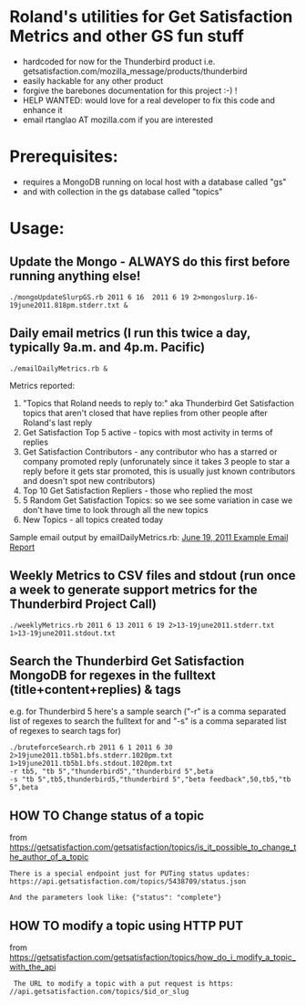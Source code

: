 # Roland's utilities for Get Satisfaction Metrics and other GS fun stuff 

* hardcoded for now for the Thunderbird product i.e. getsatisfaction.com/mozilla_message/products/thunderbird
* easily hackable for any other product
* forgive the barebones documentation for this project :-) !
* HELP WANTED: would love for a real developer to fix this code and enhance it
* email rtanglao AT mozilla.com if you are interested

# Prerequisites: 

* requires a MongoDB running on local host with a database called "gs" 
* and with collection in the gs database called "topics"

# Usage:

## Update the Mongo - ALWAYS do this first before running anything else!

    ./mongoUpdateSlurpGS.rb 2011 6 16  2011 6 19 2>mongoslurp.16-19june2011.818pm.stderr.txt &
     
## Daily email metrics (I run this twice a day, typically 9a.m. and 4p.m. Pacific)

    ./emailDailyMetrics.rb &

Metrics reported:
    
1. "Topics that Roland needs to reply to:" aka Thunderbird Get Satisfaction topics that aren't closed that have replies from other people after Roland's last reply
1. Get Satisfaction Top 5 active - topics with most activity in terms of replies
1. Get Satisfaction Contributors - any contributor who has a starred or company promoted reply (unforunately since it takes 3 people to star a reply before it gets star promoted, this is usually just known contributors and doesn't spot new contributors)
1. Top 10 Get Satisfaction Repliers - those who replied the most 
1. 5 Random Get Satisfaction Topics: so we see some variation in case we don't have time to look through all the new topics
1. New Topics - all topics created today

Sample email output by emailDailyMetrics.rb:
[June 19, 2011 Example Email Report](https://github.com/rtanglao/momogs/blob/master/sampleEmailDailyReport.md)

## Weekly Metrics to CSV files and stdout (run once a week to generate support metrics for the Thunderbird Project Call)

    ./weeklyMetrics.rb 2011 6 13 2011 6 19 2>13-19june2011.stderr.txt 1>13-19june2011.stdout.txt

## Search the Thunderbird Get Satisfaction MongoDB for regexes in the fulltext (title+content+replies) & tags

e.g. for Thunderbird 5 here's a sample search ("-r" is a comma separated list of regexes to search the fulltext for and "-s" is a comma separated list of regexes to search tags for)

    ./bruteforceSearch.rb 2011 6 1 2011 6 30 2>19june2011.tb5b1.bfs.stderr.1020pm.txt 
    1>19june2011.tb5b1.bfs.stdout.1020pm.txt 
    -r tb5, "tb 5","thunderbird5","thunderbird 5",beta 
    -s "tb 5",tb5,thunderbird5,"thunderbird 5","beta feedback",50,tb5,"tb 5",beta
    
## HOW TO Change status of a topic

from https://getsatisfaction.com/getsatisfaction/topics/is_it_possible_to_change_the_author_of_a_topic

    
    There is a special endpoint just for PUTing status updates: 
    https://api.getsatisfaction.com/topics/5438709/status.json

    And the parameters look like: {"status": "complete"} 

## HOW TO modify a topic using HTTP PUT

from https://getsatisfaction.com/getsatisfaction/topics/how_do_i_modify_a_topic_with_the_api

     The URL to modify a topic with a put request is https: //api.getsatisfaction.com/topics/$id_or_slug
     


